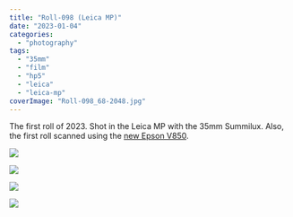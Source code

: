 ```yaml
---
title: "Roll-098 (Leica MP)"
date: "2023-01-04"
categories:
  - "photography"
tags:
  - "35mm"
  - "film"
  - "hp5"
  - "leica"
  - "leica-mp"
coverImage: "Roll-098_68-2048.jpg"
---
```


The first roll of 2023. Shot in the Leica MP with the 35mm Summilux. Also, the first roll scanned using the [new Epson V850](https://baty.net/2022/back-to-scanning-film-with-a-real-scanner).

![](/img/2023/Roll-098_46-2048-1024x678.jpg)

![](/img/2023/Roll-098_52-2048-1024x689.jpg)

![](/img/2023/Roll-098_65-2048-1024x695.jpg)

![](https://i1.wp.com/baty.net/wp-content/uploads//2023/202301/Roll-098_68-2048-1024x692.jpg?ssl=1)
